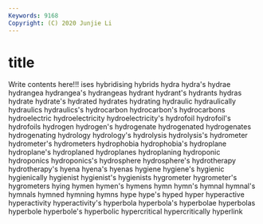 ```yaml
---
Keywords: 9168
Copyright: (C) 2020 Junjie Li
---
```


# title

Write contents here!!!
ises 
hybridising 
hybrids
hydra 
hydra's 
hydrae 
hydrangea 
hydrangea's 
hydrangeas 
hydrant 
hydrant's 
hydrants 
hydras
hydrate 
hydrate's 
hydrated 
hydrates 
hydrating 
hydraulic 
hydraulically 
hydraulics 
hydraulics's 
hydrocarbon
hydrocarbon's 
hydrocarbons 
hydroelectric 
hydroelectricity 
hydroelectricity's 
hydrofoil 
hydrofoil's 
hydrofoils 
hydrogen 
hydrogen's
hydrogenate 
hydrogenated 
hydrogenates 
hydrogenating 
hydrology 
hydrology's 
hydrolysis 
hydrolysis's 
hydrometer 
hydrometer's
hydrometers 
hydrophobia 
hydrophobia's 
hydroplane 
hydroplane's 
hydroplaned 
hydroplanes 
hydroplaning 
hydroponic 
hydroponics
hydroponics's 
hydrosphere 
hydrosphere's 
hydrotherapy 
hydrotherapy's 
hyena 
hyena's 
hyenas 
hygiene 
hygiene's
hygienic 
hygienically 
hygienist 
hygienist's 
hygienists 
hygrometer 
hygrometer's 
hygrometers 
hying 
hymen
hymen's 
hymens 
hymn 
hymn's 
hymnal 
hymnal's 
hymnals 
hymned 
hymning 
hymns
hype 
hype's 
hyped 
hyper 
hyperactive 
hyperactivity 
hyperactivity's 
hyperbola 
hyperbola's 
hyperbolae
hyperbolas 
hyperbole 
hyperbole's 
hyperbolic 
hypercritical 
hypercritically 
hyperlink 
